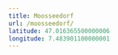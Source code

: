 ```yaml
---
title: Moosseedorf
url: /moosseedorf/
latitude: 47.016365500000006
longitude: 7.483901100000001
---
```

